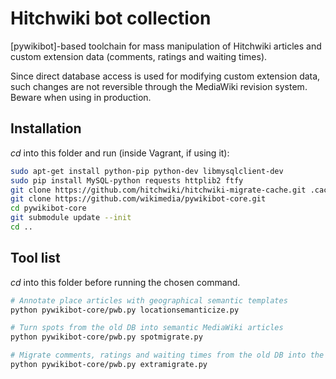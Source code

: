 # Hitchwiki bot collection

[pywikibot]-based toolchain for mass manipulation of Hitchwiki articles and
custom extension data (comments, ratings and waiting times).

Since direct database access is used for modifying custom extension data,
such changes are not reversible through the MediaWiki revision system.
Beware when using in production.

## Installation

_cd_ into this folder and run (inside Vagrant, if using it):
```bash
sudo apt-get install python-pip python-dev libmysqlclient-dev
sudo pip install MySQL-python requests httplib2 ftfy
git clone https://github.com/hitchwiki/hitchwiki-migrate-cache.git .cache
git clone https://github.com/wikimedia/pywikibot-core.git
cd pywikibot-core
git submodule update --init
cd ..
```

## Tool list

_cd_ into this folder before running the chosen command.

```bash
# Annotate place articles with geographical semantic templates
python pywikibot-core/pwb.py locationsemanticize.py
```

```bash
# Turn spots from the old DB into semantic MediaWiki articles
python pywikibot-core/pwb.py spotmigrate.py
```

```bash
# Migrate comments, ratings and waiting times from the old DB into the new DB
python pywikibot-core/pwb.py extramigrate.py
```
